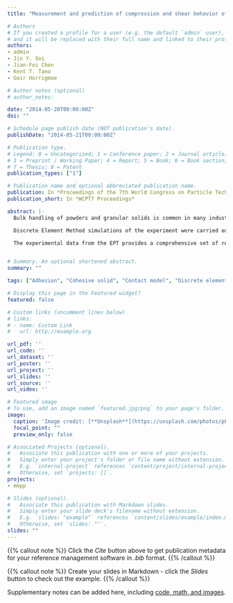```yaml
---
title: "Measurement and prediction of compression and shear behavior of wet iron ore fines"

# Authors
# If you created a profile for a user (e.g. the default `admin` user), write the username (folder name) here 
# and it will be replaced with their full name and linked to their profile.
authors:
- admin
- Jin Y. Ooi
- Jian-Fei Chen
- Kent T. Tano
- Geir Horrigmoe

# Author notes (optional)
# author_notes:

date: "2014-05-20T00:00:00Z"
doi: ""

# Schedule page publish date (NOT publication's date).
publishDate: "2014-05-21T00:00:00Z"

# Publication type.
# Legend: 0 = Uncategorized; 1 = Conference paper; 2 = Journal article;
# 3 = Preprint / Working Paper; 4 = Report; 5 = Book; 6 = Book section;
# 7 = Thesis; 8 = Patent
publication_types: ["1"]

# Publication name and optional abbreviated publication name.
publication: In *Proceedings of the 7th World Congress on Particle Technology (WCPT7)*
publication_short: In *WCPT7 Proceedings*

abstract: |-
  Bulk handling of powders and granular solids is common in many industries and often gives rise to handling difficulties especially when the material exhibits complex cohesive behavior. In this study the effect of moisture on the level of cohesion, and thus handleability, of iron ore fines is investigated. The compression and flow function of the iron ore fines was established form a semi-automated uniaxial tester – the Edinburgh Powder Tester (EPT). The confined compression behavior of the material in terms of stress, strain and density can be measured as well as the unconfined shear behavior. The cohesive strength is determined from unconfined compressions tests following confined consolidation to a range of consolidation stresses.

  Discrete Element Method simulations of the experiment were carried out using a recently developed DEM contact model for cohesive solids, an Elasto-Plastic Adhesive model. This particle contact model uses hysteretic non-linear loading and unloading paths and an adhesion parameter which is a function of the maximum contact overlap. The model parameters for the simulations are phenomenologically based to reproduce the key bulk characteristics exhibited by the solid (Morrissey 2013; Morrissey et al. 2013). 

  The experimental data from the EPT provides a comprehensive set of results for the material behavior. As well as the shear strength, the detailed stress-strain behavior of the material for both confined and unconfined compression is measured. The DEM predictions were compared with the experimental observations and an excellent agreement was found between the DEM simulated flow functions and the experimentally observed flow functions of the cohesive iron ore fines. The strong correlation between the DEM and experimental results demonstrates the potential of DEM simulations to be used in assessing bulk handling situations.


# Summary. An optional shortened abstract.
summary: ""

tags: ["Adhesion", "Cohesive solid", "Contact model", "Discrete element method", "DEM", "Granular material", "Flow function", "Uniaxial Test", "Iron ore fines"]

# Display this page in the Featured widget?
featured: false

# Custom links (uncomment lines below)
# links:
# - name: Custom Link
#   url: http://example.org

url_pdf: ''
url_code: ''
url_dataset: ''
url_poster: ''
url_project: ''
url_slides: ''
url_source: ''
url_video: ''

# Featured image
# To use, add an image named `featured.jpg/png` to your page's folder. 
image:
  caption: 'Image credit: [**Unsplash**](https://unsplash.com/photos/pLCdAaMFLTE)'
  focal_point: ""
  preview_only: false

# Associated Projects (optional).
#   Associate this publication with one or more of your projects.
#   Simply enter your project's folder or file name without extension.
#   E.g. `internal-project` references `content/project/internal-project/index.md`.
#   Otherwise, set `projects: []`.
projects:
- mmpp

# Slides (optional).
#   Associate this publication with Markdown slides.
#   Simply enter your slide deck's filename without extension.
#   E.g. `slides: "example"` references `content/slides/example/index.md`.
#   Otherwise, set `slides: ""`.
slides: ""
---
```


{{% callout note %}}
Click the *Cite* button above to get publication metadata for your reference management software in *.bib* format.
{{% /callout %}}

{{% callout note %}}
Create your slides in Markdown - click the *Slides* button to check out the example.
{{% /callout %}}

Supplementary notes can be added here, including [code, math, and images](https://wowchemy.com/docs/writing-markdown-latex/).

